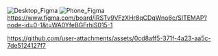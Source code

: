 ![Desktop_Figma](https://github.com/user-attachments/assets/a66df33c-056a-476b-9a3e-9c6a58e2222a)
![Phone_Figma](https://github.com/user-attachments/assets/cc521e69-6f90-4796-a68e-5c66ad6495d3)
https://www.figma.com/board/iRSTv9VFzXHr8qCDqWno6c/SITEMAP?node-id=0-1&t=WA0YfeBGFrhiS015-1

https://github.com/user-attachments/assets/0cd8aff5-371f-4a23-aa5c-7de5124127f7

